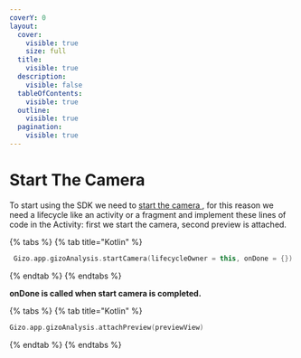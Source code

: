 ```yaml
---
coverY: 0
layout:
  cover:
    visible: true
    size: full
  title:
    visible: true
  description:
    visible: false
  tableOfContents:
    visible: true
  outline:
    visible: true
  pagination:
    visible: true
---
```


# Start The Camera

To start using the SDK we need to [start the camera ](start-the-camera.md), for this reason we need a lifecycle like an activity or a fragment and implement these lines of code in the Activity: first we start the camera, second preview is attached.

{% tabs %}
{% tab title="Kotlin" %}
```kotlin
 Gizo.app.gizoAnalysis.startCamera(lifecycleOwner = this, onDone = {})
```
{% endtab %}
{% endtabs %}

**onDone is called when start camera is completed.**





{% tabs %}
{% tab title="Kotlin" %}
```kotlin
Gizo.app.gizoAnalysis.attachPreview(previewView)
```
{% endtab %}
{% endtabs %}
